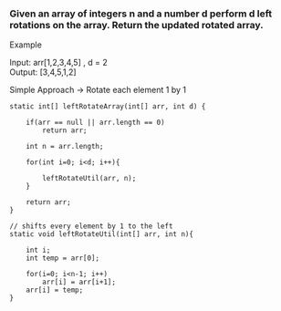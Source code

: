 ### Given an array  of  integers n and a number d perform d left rotations on the array. Return the updated rotated array.

Example

Input: arr[1,2,3,4,5] , d = 2  
Output: [3,4,5,1,2]


Simple Approach -> Rotate each element 1 by 1
````
static int[] leftRotateArray(int[] arr, int d) {
    
    if(arr == null || arr.length == 0)
        return arr;
        
    int n = arr.length;
    
    for(int i=0; i<d; i++){
        
        leftRotateUtil(arr, n);
    }
    
    return arr;
}

// shifts every element by 1 to the left
static void leftRotateUtil(int[] arr, int n){
    
    int i;
    int temp = arr[0];
    
    for(i=0; i<n-1; i++) 
        arr[i] = arr[i+1];    
    arr[i] = temp;
}
````

